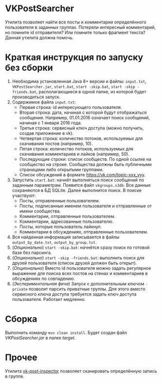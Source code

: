 # VKPostSearcher
Утилита позволяет найти все посты и комментарии определённого пользователя в заданных группах.
Потеряли интересный комментарий, но помните id отправителя? Или помните только фрагмент текста? Данная утилита должна помочь.

# Краткая инструкция по запуску без сборки
1. Необходима установленная Java 8+ версии и файлы: `input.txt`, `VKPostSearcher.jar`, `start.bat`, `start -skip.bat`, `start -skip -friends.bat`, располагающиеся в одной папке, из которой будет производиться запуск.
2. Содержимое файла `input.txt`:
    * Первая строка: id интересующего пользователя.
    * Вторая строка: дата, начиная с которой будут отображаться сообщения. Например, 01.01.2016 означает поиск сообщений, начиная с 1 января 2016 года.
    * Третья строка: сервисный ключ доступа (можно получить, создав приложение в vk).
    * Четвертая строка: количество потоков, используемых для скачивания постов (например, 10).
    * Пятая строка: количество потоков, используемых для скачивания комментариев и лайков (например, 50).
    * Последующие строки: список сообществ. По одной ссылке на сообщество на строке. Сообщества должны быть публичными страницами либо открытыми группами.
    * Список обсуждений в формате https://vk.com/topic-xxx_yyy.
3. Запустить `start.bat`: начнёт выполняться поиск сообщений по заданным параметрам. Появится файл `vkgroups.s3db`. Все данные сохраняются в БД SQLite. Далее выполнится поиск. В поиске участвуют:
    * Посты, отправленные пользователем.
    * Посты, подписанные именем пользователя и отправленные от имени сообщества.
    * Комментарии, отправленные пользователем.
    * Комментарии, адресованные пользователю.
    * Посты, которые пользователь лайкнул.
    * Комментарии в обсуждениях, отправленные пользователем.
4. Вся найденная информация записывается в файлы `output_by_date.txt`, `output_by_group.txt`.
5. (_Опционально_) `start -skip.bat`: начнётся сразу поиск по готовой базе без парсинга.
6. (_Опционально_) `start -skip -friends.bat`: выполнить поиск для друзей пользователя (список друзей должен быть открыт).
6. (_Опционально_) Вместо id пользователя можно задать регулярное выражение для поиска всех постов на стенах и комментариев в обсуждениях по совпадению.
6. (_Экспериментальная фича_) Запуск с дополнительным ключом `-private` позволит парсить приватные группы. Для этого вместо сервисного ключа доступа требуется задать ключ доступа пользователя. Работает медленно.

# Сборка
Выполнить команду `mvn clean install`. Будет создан файл _VKPostSearcher.jar_ в папке _target_.

# Прочее
Утилита [vk-post-inspector](https://github.com/iNomaD/vk-post-inspector) позволяет сканировать определённую запись в группе.
